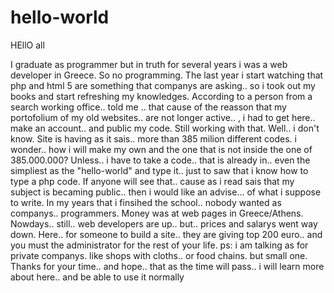 # hello-world

HEllO all

I graduate as programmer but in truth for several years i was a web developer in Greece. So no programming. The last year i start watching that php and html 5 are something that companys are asking.. so i took out my books and start refreshing my knowledges.
According to a person from a search working office.. told me .. that cause of the reasson that my portofolium of my old websites.. are not longer active.. , i had to get here.. make an account.. and public my code. 
Still working with that. Well.. i don't know. Site is having as it sais.. more than 385 milion different codes. i wonder.. how i will make my own and the one that is not inside the one of 385.000.000? 
Unless.. i have to take a code.. that is already in.. even the simpliest as the "hello-world" and type it.. just to saw that i know how to type a php code.
If anyone will see that.. cause as i read sais that my subject is becaming public.. then i would like an advise... of what i suppose to write.
In my years that i finsihed the school.. nobody wanted as companys.. programmers. Money was at web pages in Greece/Athens. 
Nowdays.. still.. web developers are up.. but.. prices and salarys went way down. 
Here.. for someone to build a site.. they are giving top 200 euro.. and you must the administrator for the rest of your life. 
ps: i am talking as for private companys. like shops with cloths.. or food chains. but small one. 
Thanks for your time.. and hope.. that as the time will pass.. i will learn more about here.. and be able to use it normally
